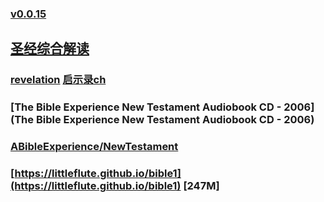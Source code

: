 ### [v0.0.15](https://github.com/littleflute/bible/edit/master/README.md)
## [圣经综合解读](https://cmcbiblereading.com/)
### [revelation](https://www.biblica.com/bible/niv/revelation/1/) [启示录ch](https://www.biblica.com/bible/ccb/%E5%90%AF%E7%A4%BA%E5%BD%95/1/)
### [The Bible Experience New Testament Audiobook CD - 2006](The Bible Experience New Testament Audiobook CD - 2006)
### [ABibleExperience/NewTestament](ABibleExperience/NewTestament)

### [https://littleflute.github.io/bible1](https://littleflute.github.io/bible1) [247M]


<script src="https://www.w3schools.com/lib/w3.js"></script>
<script src="https://littleflute.github.io/JavaScript/blclass.js" ></script>
<script src="https://littleflute.github.io/JavaScript/blApp.js"></script>
<script src="blAppPlx.js"></script>
